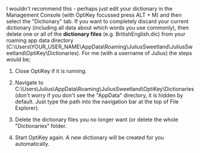 I wouldn't recommend this - perhaps just edit your dictionary in the Management Console (with OptiKey focussed press ALT + M) and then select the "Dictionary" tab. If you want to completely discard your current dictionary (including all data about which words you use commonly), then delete one or all of the **dictionary files** (e.g. BritishEnglish.dic) from your roaming app data directory (C:\Users\YOUR_USER_NAME\AppData\Roaming\JuliusSweetland\JuliusSweetland\OptiKey\Dictionaries). For me (with a username of Julius) the steps would be;

1. Close OptiKey if it is running.

2. Navigate to C:\Users\Julius\AppData\Roaming\JuliusSweetland\OptiKey\Dictionaries (don't worry if you don't see the "AppData" directory, it is hidden by default. Just type the path into the navigation bar at the top of File Explorer).

3. Delete the dictionary files you no longer want (or delete the whole "Dictionaries" folder.

4. Start OptiKey again. A new dictionary will be created for you automatically.